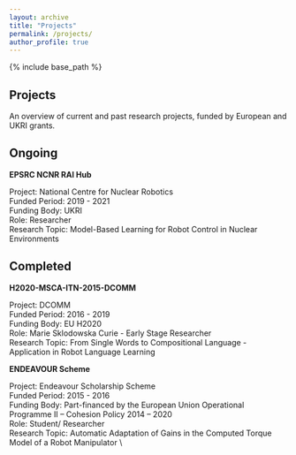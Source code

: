 ```yaml
---
layout: archive
title: "Projects"
permalink: /projects/
author_profile: true
---
```


{% include base_path %}

Projects
------
An overview of current and past research projects, funded by European and UKRI grants.


Ongoing
------

**EPSRC NCNR RAI Hub**

Project: National Centre for Nuclear Robotics \
Funded Period: 2019 - 2021 \
Funding Body: UKRI \
Role: Researcher \
Research Topic: Model-Based Learning for Robot Control in Nuclear Environments


Completed
------

**H2020-MSCA-ITN-2015-DCOMM**

Project: DCOMM \
Funded Period: 2016 - 2019 \
Funding Body: EU H2020 \
Role: Marie Sklodowska Curie - Early Stage Researcher \
Research Topic: From Single Words to Compositional Language - Application in Robot Language Learning


**ENDEAVOUR Scheme**

Project: Endeavour Scholarship Scheme \
Funded Period: 2015 - 2016 \
Funding Body: Part-financed by the European Union Operational Programme II – Cohesion Policy 2014 – 2020 \
Role: Student/ Researcher \
Research Topic: Automatic Adaptation of Gains in the Computed Torque Model of a Robot Manipulator \
